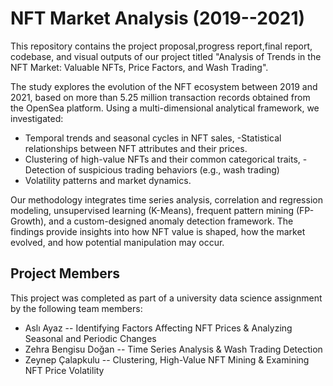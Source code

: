 # NFT Market Analysis (2019--2021)
This repository contains the project
proposal,progress report,final report, codebase, and visual outputs of
our project titled "Analysis of Trends in the NFT Market: Valuable NFTs,
Price Factors, and Wash Trading".

The study explores the evolution of the NFT ecosystem between 2019 and
2021, based on more than 5.25 million transaction records obtained from
the OpenSea platform. Using a multi-dimensional analytical framework, we
investigated:

- Temporal trends and seasonal cycles in NFT sales, -Statistical
relationships between NFT attributes and their prices. 
- Clustering of high-value NFTs and their common categorical traits, -Detection of
suspicious trading behaviors (e.g., wash trading)
- Volatility patterns and market dynamics.

Our methodology integrates time series analysis, correlation and
regression modeling, unsupervised learning (K-Means), frequent pattern
mining (FP-Growth), and a custom-designed anomaly detection framework.
The findings provide insights into how NFT value is shaped, how the
market evolved, and how potential manipulation may occur.

## Project Members 
This project was completed as part of a university data
science assignment by the following team members:

- Aslı Ayaz -- Identifying Factors Affecting NFT Prices & Analyzing Seasonal and Periodic Changes 
- Zehra Bengisu Doğan -- Time Series Analysis & Wash Trading Detection 
- Zeynep Çalapkulu -- Clustering, High-Value NFT Mining & Examining NFT Price Volatility
